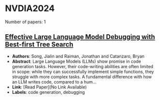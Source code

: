 # NVDIA2024

Number of papers: 1

## [Effective Large Language Model Debugging with Best-first Tree Search](paper_1.md)
- **Authors**: Song, Jialin and Raiman, Jonathan and Catanzaro, Bryan
- **Abstract**: Large Language Models (LLMs) show promise in code generation tasks. However, their code-writing abilities are often limited in scope: while they can successfully implement simple functions, they struggle with more complex tasks. A fundamental difference with how an LLM writes code, compared to a hum...
- **Link**: [Read Paper](No Link Available)
- **Labels**: code generation, debugging

